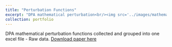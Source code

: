 ```yaml
---
title: "Perturbation Functions"
excerpt: "DPA mathematical perturbation<br/><img src='../images/mathematical_perturbations.png'>"
collection: portfolio
---
```


DPA mathematical perturbation functions collected and grouped into one excel file - Raw data. 
[Download paper here](https://github.com/phoenixml/roadmap.github.io/blob/master/files/Mathematical_Perturbation_Functions.xlsx?raw=true')
